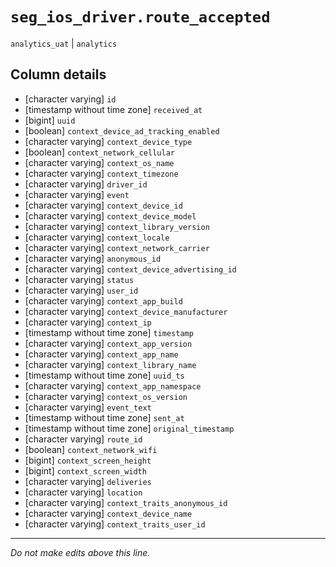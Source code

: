 # `seg_ios_driver.route_accepted`
`analytics_uat` | `analytics`

## Column details
* [character varying] `id`
* [timestamp without time zone] `received_at`
* [bigint]    `uuid`
* [boolean]   `context_device_ad_tracking_enabled`
* [character varying] `context_device_type`
* [boolean]   `context_network_cellular`
* [character varying] `context_os_name`
* [character varying] `context_timezone`
* [character varying] `driver_id`
* [character varying] `event`
* [character varying] `context_device_id`
* [character varying] `context_device_model`
* [character varying] `context_library_version`
* [character varying] `context_locale`
* [character varying] `context_network_carrier`
* [character varying] `anonymous_id`
* [character varying] `context_device_advertising_id`
* [character varying] `status`
* [character varying] `user_id`
* [character varying] `context_app_build`
* [character varying] `context_device_manufacturer`
* [character varying] `context_ip`
* [timestamp without time zone] `timestamp`
* [character varying] `context_app_version`
* [character varying] `context_app_name`
* [character varying] `context_library_name`
* [timestamp without time zone] `uuid_ts`
* [character varying] `context_app_namespace`
* [character varying] `context_os_version`
* [character varying] `event_text`
* [timestamp without time zone] `sent_at`
* [timestamp without time zone] `original_timestamp`
* [character varying] `route_id`
* [boolean]   `context_network_wifi`
* [bigint]    `context_screen_height`
* [bigint]    `context_screen_width`
* [character varying] `deliveries`
* [character varying] `location`
* [character varying] `context_traits_anonymous_id`
* [character varying] `context_device_name`
* [character varying] `context_traits_user_id`

-------------------------------------------------------------------------------
*Do not make edits above this line.*
